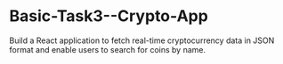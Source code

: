 # Basic-Task3--Crypto-App
Build a React application to fetch real-time cryptocurrency data in JSON format and enable users to search for coins by name.
